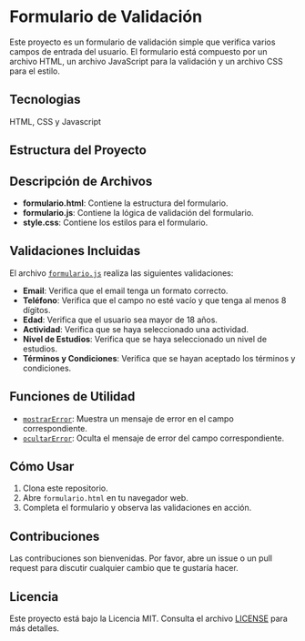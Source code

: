 # Formulario de Validación

Este proyecto es un formulario de validación simple que verifica varios campos de entrada del usuario. El formulario está compuesto por un archivo HTML, un archivo JavaScript para la validación y un archivo CSS para el estilo.

## Tecnologias

HTML, CSS y Javascript

## Estructura del Proyecto

## Descripción de Archivos

- **formulario.html**: Contiene la estructura del formulario.
- **formulario.js**: Contiene la lógica de validación del formulario.
- **style.css**: Contiene los estilos para el formulario.

## Validaciones Incluidas

El archivo [`formulario.js`](formulario.js) realiza las siguientes validaciones:

- **Email**: Verifica que el email tenga un formato correcto.
- **Teléfono**: Verifica que el campo no esté vacío y que tenga al menos 8 dígitos.
- **Edad**: Verifica que el usuario sea mayor de 18 años.
- **Actividad**: Verifica que se haya seleccionado una actividad.
- **Nivel de Estudios**: Verifica que se haya seleccionado un nivel de estudios.
- **Términos y Condiciones**: Verifica que se hayan aceptado los términos y condiciones.

## Funciones de Utilidad

- [`mostrarError`](formulario.js): Muestra un mensaje de error en el campo correspondiente.
- [`ocultarError`](formulario.js): Oculta el mensaje de error del campo correspondiente.

## Cómo Usar

1. Clona este repositorio.
2. Abre `formulario.html` en tu navegador web.
3. Completa el formulario y observa las validaciones en acción.

## Contribuciones

Las contribuciones son bienvenidas. Por favor, abre un issue o un pull request para discutir cualquier cambio que te gustaría hacer.

## Licencia

Este proyecto está bajo la Licencia MIT. Consulta el archivo [LICENSE](LICENSE) para más detalles.
